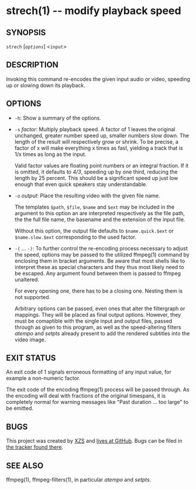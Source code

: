 # strech(1) -- modify playback speed

## SYNOPSIS

`strech` [_`options`_] <`input`>


## DESCRIPTION

Invoking this command re-encodes the given input audio or video, speeding up or slowing down its playback.


## OPTIONS

  - `-h`:
    Show a summary of the options.

  - `-s` _factor_:
    Multiply playback speed. A factor of 1 leaves the original unchanged, greater number speed up, smaller numbers slow down. The length of the result will respectively grow or shrink. To be precise, a factor of x will make everything x times as fast, yielding a track that is 1/x times as long as the input.

    Valid factor values are floating point numbers or an integral fraction. If it is omitted, it defaults to *4/3*, speeding up by one third, reducing the length by 25 percent. This should be a significant speed up just low enough that even quick speakers stay understandable.

  - `-o` _output_:
    Place the resulting video with the given file name.

    The templates `$path`, `$file`, `$name` and `$ext` may be included in the argument to this option an are interpreted respectively as the file path, the the full file name, the basename and the extension of the input file.

    Without this option, the output file defaults to `$name.quick.$ext` or `$name.slow.$ext` corresponding to the used factor.

  - `-(` ... `-)`:
    To further control the re-encoding process necessary to adjust the speed, options may be passed to the utilized ffmpeg(1) command by enclosing them in bracket arguments. Be aware that most shells like to interpret these as special characters and they thus most likely need to be escaped. Any argument found between them is passed to ffmpeg unaltered.

    For every opening one, there has to be a closing one. Nesting them is not supported.

    Arbitrary options can be passed, even ones that alter the filtergraph or mappings. They will be placed as final output options. However, they must be comaptible with the single input and output files, passed through as given to this program, as well as the speed-altering filters _atempo_ and _setpts_ already present to add the rendered subtitles into the video image.


## EXIT STATUS

An exit code of 1 signals erroneous formatting of any input value, for example a non-numeric factor.

The exit code of the encoding ffmpeg(1) process will be passed through. As the encoding will deal with fractions of the original timespans, it is completely normal for warning messages like "Past duration ... too large" to be emitted.


## BUGS

This project was created by [XZS](mailto:d.f.fischer@web.de) and [lives at GitHub](http://github.com/dffischer/medianumbers). Bugs can be filed in [the tracker found there](http://github.com/dffischer/medianumbers/issues).


## SEE ALSO

ffmpeg(1), ffmpeg-filters(1), in particular _atempo_ and _setpts_.
